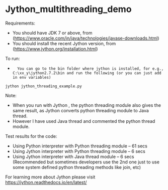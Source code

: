 # Jython_multithreading_demo

Requirements:
-	You should have JDK 7 or above, from (https://www.oracle.com/in/java/technologies/javase-downloads.html)
-	You should install the recent Jython version, from (https://www.jython.org/installation.html)

To run:
-       You can go to the bin folder where jython is installed, for e.g., C:\xx_y\jython2.7.2\bin and run the following (or you can just add in env variables)
```
jython jython_threading_example.py
```

Note:
-	When you run with Jython , the python threading module also gives the same result, as Jython converts python threading module to Java thread.
-	However I have used Java thread and commented the python thread module.

Test results for the code:
-	Using Python interpreter with Python threading module – 61 secs
-	Using Jython interpreter with Python threading module – 6 secs
-	Using Jython interpreter with Java thread module – 6 secs (Recommended but sometimes developers use the 2nd one just to use some system defined python threading methods like join, etc)

For learning more about Jython please visit https://jython.readthedocs.io/en/latest/
